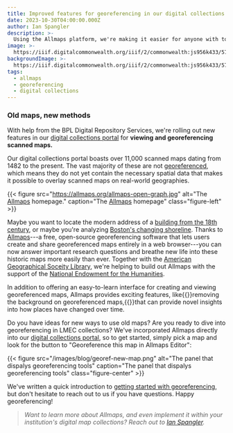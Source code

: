 ```yaml
---
title: Improved features for georeferencing in our digital collections portal
date: 2023-10-30T04:00:00.000Z
author: Ian Spangler
description: >-
  Using the Allmaps platform, we're making it easier for anyone with to get started georeferencing maps in the Leventhal Center's collections
image: >-
  https://iiif.digitalcommonwealth.org/iiif/2/commonwealth:js956k433/574,619,8069,5665/pct:20/0/default.jpg
backgroundImage: >-
  https://iiif.digitalcommonwealth.org/iiif/2/commonwealth:js956k433/574,619,8069,5665/pct:20/0/default.jpg
tags:
  - allmaps
  - georeferencing
  - digital collections
---
```


### Old maps, new methods

With help from the BPL Digital Repository Services, we're rolling out new features in our [digital collections portal](https://collections.leventhalmap.org) for **viewing and georeferencing scanned maps.**

Our digital collections portal boasts over 11,000 scanned maps dating from 1482 to the present. The vast majority of these are not [georeferenced](https://leventhalmap.org/projects/digital-projects/georeferencing), which means they do not yet contain the necessary spatial data that makes it possible to overlay scanned maps on real-world geographies.

{{< figure src="https://allmaps.org/allmaps-open-graph.jpg" alt="The [Allmaps](https://allmaps.org) homepage." caption="The [Allmaps](https://allmaps.org) homepage" class="figure-left" >}}

Maybe you want to locate the modern address of a [building from the 18th century](https://collections.leventhalmap.org/search/commonwealth:q524mv09k), or maybe you're analyzing [Boston's changing shoreline](https://collections.leventhalmap.org/search/commonwealth:x633f8662). Thanks to [Allmaps](https://www.leventhalmap.org/articles/bert-spaan-interview/)---a free, open-source georeferencing software that lets users create and share georeferenced maps entirely in a web browser---you can now answer important research questions and breathe new life into these historic maps more easily than ever. Together with the [American Geographical Soceity Library](https://uwm.edu/libraries/agsl/), we're helping to build out Allmaps with the support of the [National Endowment for the Humanities](https://www.neh.gov/blog/announcing-new-odh-awards-august-2023).

In addition to offering an easy-to-learn interface for creating and viewing georeferenced maps, Allmaps provides exciting features, like{{<popup img-src="/images/blog/allmaps-viewer-background.gif" target="blank" bib-src="https://viewer.allmaps.org/?url=https%3A%2F%2Fannotations.allmaps.org%2Fmanifests%2F66acd6743e51536d">}}removing the background on georeferenced maps,{{</popup>}}that can provide novel insights into how places have changed over time.

Do you have ideas for new ways to use old maps? Are you ready to dive into georeferencing in LMEC collections? We've incorporated Allmaps directly into our [digital collections portal](https://collections.leventhalmap.org), so to get started, simply pick a map and look for the button to "Georeference this map in Allmaps Editor":

{{< figure src="/images/blog/georef-new-map.png" alt="The panel that dispalys georeferencing tools" caption="The panel that dispalys georeferencing tools" class="figure-center" >}}

We've written a quick introduction to [getting started with georeferencing](https://leventhalmap.org/projects/digital-projects/georeferencing), but don't hesitate to reach out to us if you have questions. Happy georeferencing!

>*Want to learn more about Allmaps, and even implement it within your institution's digital map collections? Reach out to [Ian Spangler](https://www.leventhalmap.org/about/people/ian-spangler/).*
